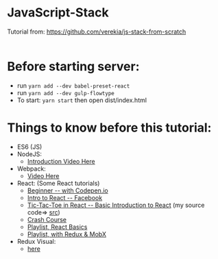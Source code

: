 # JavaScript-Stack
Tutorial from: https://github.com/verekia/js-stack-from-scratch <br>
<br>
# Before starting server:
* run `yarn add --dev babel-preset-react`
* run `yarn add --dev gulp-flowtype`
* To start: `yarn start` then open dist/index.html

# Things to know before this tutorial:
* ES6 (JS)
* NodeJS: 
  - [Introduction Video Here](https://www.youtube.com/watch?v=pU9Q6oiQNd0)
* Webpack:
  - [Video Here](https://www.youtube.com/watch?v=TaWKUpahFZM)
* React: (Some React tutorials)
  - [Beginner -- with Codepen.io](https://www.youtube.com/watch?v=ZnRFerIP8aA)
  - [Intro to React -- Facebook](https://facebook.github.io/react/tutorial/tutorial.html)
  - [Tic-Tac-Toe in React -- Basic Introduction to React](https://www.youtube.com/watch?v=pTHCwUdGFkc) (my source code=> [src](https://github.com/asolace/Tic-tac-toe-Projects/tree/master/TTT-React))
  - [Crash Course](https://www.youtube.com/watch?v=A71aqufiNtQ)
  - [Playlist, React Basics](https://www.youtube.com/watch?v=JPT3bFIwJYA&list=PL55RiY5tL51oyA8euSROLjMFZbXaV7skS)
  - [Playlist, with Redux & MobX](https://www.youtube.com/watch?v=MhkGQAoc7bc&list=PLoYCgNOIyGABj2GQSlDRjgvXtqfDxKm5b) 
* Redux Visual:
  - [here](http://slides.com/jenyaterpil/redux-from-twitter-hype-to-production#/9)


